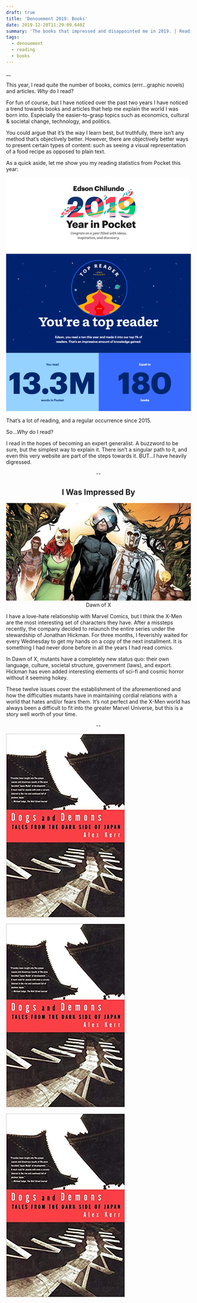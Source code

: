 ```yaml
---
draft: true
title: 'Denouement 2019: Books'
date: 2019-12-20T11:29:09.640Z
summary: 'The books that impressed and disappointed me in 2019. | Reading time: '
tags:
  - denouement
  - reading
  - books
---
```

__

This year, I read quite the number of books, comics (errr…graphic novels) and articles. *Why* do I read?

For fun of course, but I have noticed over the past two years I have noticed a trend towards books and articles that help me explain the world I was born into. Especially the easier-to-grasp topics such as economics, cultural & societal change, technology, and politics.

You could argue that it’s the way I learn best, but truthfully, there isn’t any method that’s objectively better. However, there are objectively better ways to present certain types of content: such as seeing a visual representation of a food recipe as opposed to plain text.

As a quick aside, let me show you my reading statistics from Pocket this year:

<p align="center">
  <img src="/static/img/pocket.png">

</p>


That’s a lot of reading, and a regular occurrence since 2015.

So…*Why* do I read?

I read in the hopes of becoming an expert generalist. A buzzword to be sure, but the simplest way to explain it. There isn’t a singular path to it, and even this very website are part of the steps towards it. BUT…I have heavily digressed.

<p align="center">--</p>

<h2 style="text-align: center;">I Was Impressed By</h2>

<p align="center">
  <img src="/static/img/houseofx.jpg" <figcaption>Dawn of X</figcaption>

</p>

I have a love-hate relationship with Marvel Comics, but I think the X-Men are the most interesting set of characters they have. After a missteps recently, the company decided to relaunch the entire series under the stewardship of Jonathan Hickman. For three months, I feverishly waited for every Wednesday to get my hands on a copy of the next installment. It is something I had never done before in all the years I had read comics.


In Dawn of X, mutants have a completely new status quo: their own language, culture, societal structure, government (laws), and export. Hickman has even added interesting elements of sci-fi and cosmic horror without it seeming hokey.


These twelve issues cover the establishment of the aforementioned and how the difficulties mutants have in maintaining cordial relations with a world that hates and/or fears them.
It’s not perfect and the X-Men world has always been a difficult to fit into the greater Marvel Universe, but this is a story well worth of your time.

<p align="center">--</p>
<img src="/static/img/dogsdemons.jpg">

![](/static/img/dogsdemons.jpg)

![](/static/img/dogsdemons.jpg)
